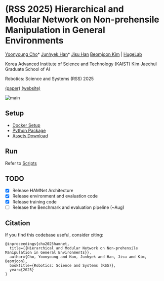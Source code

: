 # (RSS 2025) Hierarchical and Modular Network on Non-prehensile Manipulation in General Environments

[Yoonyoung Cho](https://yycho0108.github.io/research)* [Junhyek Han](https://junhyekh.github.io/)* [Jisu Han](https://imsquared.github.io) [Beomjoon Kim](https://beomjoonkim.github.io) | [HugeLab](https://www.hugelab.org/)

Korea Advanced Institute of Science and Technology (KAIST) Kim Jaechul Graduate School of AI

Robotics: Science and Systems (RSS) 2025

[(paper)](https://arxiv.org/abs/2502.20843) [(website)](https://unicorn-hamnet.github.io/)

![main](main.svg)

## Setup

- [Docker Setup](./docker/README.md) 
- [Python Package](./ham/README.md)
- [Assets Download](./ASSET.md)

## Run

Refer to [Scripts](./ham/scripts/README.md)

## TODO
- [x] Release HAMNet Architecture
- [x] Release environment and evaluation code
- [x] Release training code
- [ ] Release the Benchmark and evaluation pipeline (~Aug)

## Citation

If you find this codebase useful, consider citing:

```
@inproceedings{cho2025hamnet,
  title={{Hierarchical and Modular Network on Non-prehensile Manipulation in General Environments}},
  author={Cho, Yoonyoung and Han, Junhyek and Han, Jisu and Kim, Beomjoon},
  booktitle={Robotics: Science and Systems (RSS)},
  year={2025}
}
```

